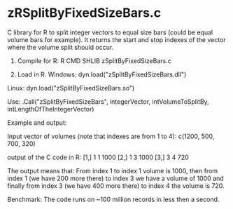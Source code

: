 # zRSplitByFixedSizeBars.c
C library for R to split integer vectors to equal size bars (could be equal volume bars for example). 
It returns the start and stop indexes of the vector where the volume split should occur.

1. Compile for R:
R CMD SHLIB zSplitByFixedSizeBars.c

2. Load in R.
Windows:
dyn.load("zSplitByFixedSizeBars.dll")

Linux:
dyn.load("zSplitByFixedSizeBars.so")

Use:
.Call("zSplitByFixedSizeBars", integerVector, intVolumeToSplitBy, intLengthOfTheIntegerVector)

Example and output:

Input vector of volumes (note that indexes are from 1 to 4): 
c(1200, 500, 700, 320)


output of the C code in R:
[1,]    1    1 1000
[2,]    1    3 1000
[3,]    3    4  720

The output means that:
From index 1 to index 1 volume is 1000, then from index 1 (we have 200 more there) to index 3 
we have a volume of 1000 and finally from index 3 (we have 400 more there) to index 4 the volume is 720.

Benchmark:
The code runs on ~100 million records in less then a second.
